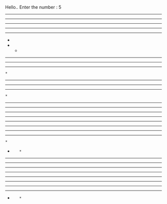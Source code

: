 Hello..
Enter the number : 5

 * * * * * 
 * * * * * 
 * * * * * 
 * * * * * 
 * * * * * 

 
 *     
 * *    
 * * *   
 * * * *  
 * * * * * 
 
    *
   ***
  *****
 *******

 
    *
   ***
  *****
 *******
*********
*********
 *******
  *****
   ***
    *

    
*        * 
**      ** 
***    *** 
****  **** 
********** 
********** 
****  **** 
***    *** 
**      ** 
*        * 
